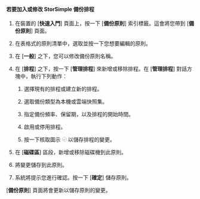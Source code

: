 
#### 若要加入或修改 StorSimple 備份排程

1. 在裝置的 [**快速入門**] 頁面上，按一下 [**備份原則**] 索引標籤。這會將您帶到 [**備份原則**] 頁面。

2. 在表格式的原則清單中，選取並按一下您想要編輯的原則。

3. 在 [**一般**] 之下，您可以修改備份原則名稱。

4. 在 [**排程**] 之下，按一下 [**管理排程**] 來新增或移除排程。在 [**管理排程**] 對話方塊中，執行下列動作：

    1. 選擇現有的排程或建立新的排程。

    2. 選取備份類型為本機或雲端快照集。

    3. 指定備份頻率、保留期，以及排程的開始時間。

    4. 啟用或停用排程。

    5. 按一下核取圖示 ![核取圖示](./media/storsimple-add-modify-backup-schedule/HCS_CheckIcon-include.png) 以儲存排程的變更。

5. 在 [**磁碟區**] 區段，新增或移除磁碟機到此原則。

6. 將變更儲存到此原則。

7. 系統將提示您進行確認。按一下 [**確定**] 儲存原則。

[**備份原則**] 頁面將會更新以儲存原則的變更。
 

<!---HONumber=July15_HO2-->